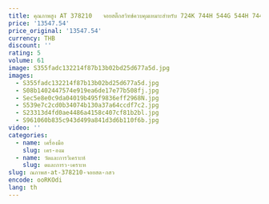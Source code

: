 ```yaml
---
title: คุณภาพสูง AT 378210   จอยสติ๊กสวิทช์ควบคุมเหมาะสําหรับ 724K 744H 544G 544H 744K 544J 444H 444J 444K 524K 644H
price: '13547.54'
price_original: '13547.54'
currency: THB
discount: ''
rating: 5
volume: 61
image: S355fadc132214f87b13b02bd25d677a5d.jpg
images:
  - S355fadc132214f87b13b02bd25d677a5d.jpg
  - S08b1402447574e919ea6de17e77b508fj.jpg
  - Sec5e8e0c9da04019b495f9836eff2968N.jpg
  - S539e7c2cd0b34074b130a37a64ccdf7c2.jpg
  - S23313d4fd0ae4486a4158c407cf81b2bl.jpg
  - S961060b835c943d499a841d3d6b110f6b.jpg
video: ''
categories:
  - name: เครื่องมือ
    slug: เคร-องม
  - name: วัดและการวิเคราะห์
    slug: ดและการว-เคราะห
slug: ณภาพส-at-378210-จอยสต-กสว
encode: ooRKOdi
lang: th
---
```

  